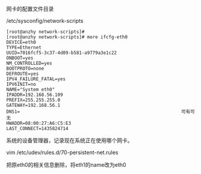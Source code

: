 网卡的配置文件目录

/etc/sysconfig/network-scripts

```
[root@anzhy network-scripts]# 
[root@anzhy network-scripts]# more ifcfg-eth0 
DEVICE=eth0
TYPE=Ethernet
UUID=7016fcf5-3c37-4d09-b581-a9779a3e1c22
ONBOOT=yes
NM_CONTROLLED=yes
BOOTPROTO=none
DEFROUTE=yes
IPV4_FAILURE_FATAL=yes
IPV6INIT=no
NAME="System eth0"
IPADDR=192.168.56.109
PREFIX=255.255.255.0
GATEWAY=192.168.56.1
DNS1=                                                            可有可无
HWADDR=08:00:27:A6:C5:E3
LAST_CONNECT=1435824714
```

 

 系统的设备管理器，记录现在系统正在使用哪个网卡。

vim /etc/udev/rules.d/70-persistent-net.rules

把原eth0的相关信息删除，将eth1的name改为eth0

 

